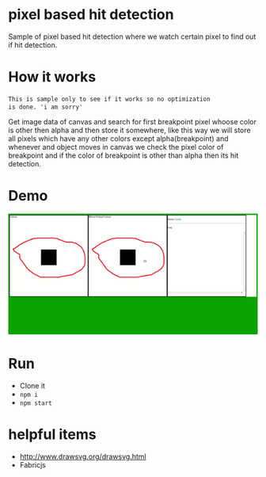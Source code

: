 # pixel based hit detection

Sample of pixel based hit detection where we watch certain pixel to find out if hit detection.

# How it works

    This is sample only to see if it works so no optimization
    is done. 'i am sorry'

Get image data of canvas and search for first breakpoint pixel whoose color is other then alpha and then store it somewhere, like this way we will store all pixels which have any other colors except alpha(breakpoint) and whenever and object moves
in canvas we check the pixel color of breakpoint and if the color of breakpoint is other than alpha then its hit detection.

# Demo

![Demo](demo.gif)

# Run

- Clone it
- `npm i`
- `npm start`

# helpful items

- http://www.drawsvg.org/drawsvg.html
- Fabricjs
